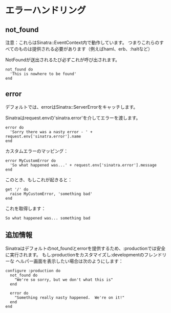 エラーハンドリング
==============

not\_found
---------
注意：これらはSinatra::EventContext内で動作しています。
つまりこれらのすべてのものは提供される必要があります（例えばhaml、erb、:haltなど）

NotFoundが送出されるたび必ずこれが呼び出されます。

    not_found do
      'This is nowhere to be found'
    end

error
-----
デフォルトでは、errorはSinatra::ServerErrorをキャッチします。

Sinatraはrequest.envの'sinatra.error'を介してエラーを渡します。

    error do
      'Sorry there was a nasty error - ' + request.env['sinatra.error'].name
    end
  
カスタムエラーのマッピング：

    error MyCustomError do
      'So what happened was...' + request.env['sinatra.error'].message
    end

このとき、もしこれが起きると：

    get '/' do
      raise MyCustomError, 'something bad'
    end

これを取得します：

    So what happened was... something bad

追加情報
----------------------
Sinatraはデフォルトのnot\_foundとerrorを提供するため、:productionでは安全に実行されます。
もし:productionをカスタマイズし:developmentのフレンドリーな
ヘルパー画面を表示したい場合は次のようにします：

    configure :production do
      not_found do
        "We're so sorry, but we don't what this is"
      end
  
      error do
        "Something really nasty happened.  We're on it!"
      end
    end